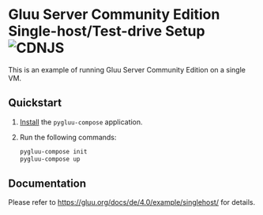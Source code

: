 # Gluu Server Community Edition Single-host/Test-drive Setup ![CDNJS](https://img.shields.io/badge/UNDERCONSTRUCTION-red.svg?style=for-the-badge)

This is an example of running Gluu Server Community Edition on a single VM.

## Quickstart

1.  [Install](https://github.com/GluuFederation/community-edition-containers/tree/compose-py3/src) the `pygluu-compose` application.

1.  Run the following commands:

    ```sh
    pygluu-compose init
    pygluu-compose up
    ```

## Documentation

Please refer to https://gluu.org/docs/de/4.0/example/singlehost/ for details.
